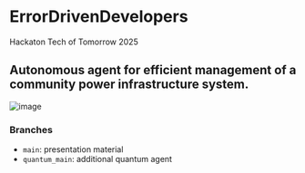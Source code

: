# ErrorDrivenDevelopers
Hackaton Tech of Tomorrow 2025

## Autonomous agent for efficient management of a community power infrastructure system.
![image](https://github.com/user-attachments/assets/d43eca03-ff99-44d0-8ab1-9eab6f8b1800)


### Branches
- `main`: presentation material
- `quantum_main`: additional quantum agent
